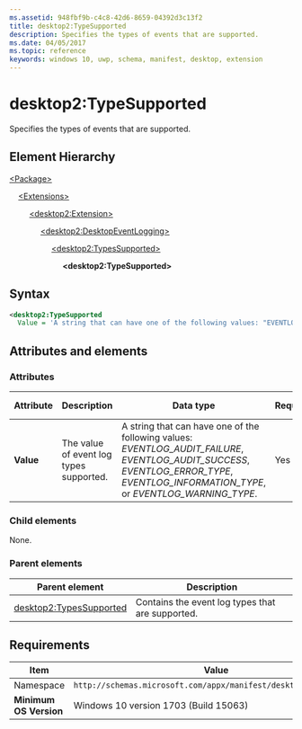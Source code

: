 ```yaml
---
ms.assetid: 948fbf9b-c4c8-42d6-8659-04392d3c13f2
title: desktop2:TypeSupported
description: Specifies the types of events that are supported.
ms.date: 04/05/2017
ms.topic: reference
keywords: windows 10, uwp, schema, manifest, desktop, extension 
---
```


# desktop2:TypeSupported

Specifies the types of events that are supported.

## Element Hierarchy

[\<Package\>](element-package.md)

&nbsp;&nbsp;&nbsp;&nbsp;[\<Extensions\>](element-1-extensions.md)

&nbsp;&nbsp;&nbsp;&nbsp; &nbsp;&nbsp;&nbsp;&nbsp;[\<desktop2:Extension\>](element-desktop2-package-extension.md)

&nbsp;&nbsp;&nbsp;&nbsp; &nbsp;&nbsp;&nbsp;&nbsp; &nbsp;&nbsp;&nbsp;&nbsp;[\<desktop2:DesktopEventLogging\>](element-desktop2-DesktopEventLogging.md)

&nbsp;&nbsp;&nbsp;&nbsp; &nbsp;&nbsp;&nbsp;&nbsp; &nbsp;&nbsp;&nbsp;&nbsp; &nbsp;&nbsp;&nbsp;&nbsp;[\<desktop2:TypesSupported\>](element-desktop2-typessupported.md)

&nbsp;&nbsp;&nbsp;&nbsp; &nbsp;&nbsp;&nbsp;&nbsp; &nbsp;&nbsp;&nbsp;&nbsp; &nbsp;&nbsp;&nbsp;&nbsp; &nbsp;&nbsp;&nbsp;&nbsp;**\<desktop2:TypeSupported\>**

## Syntax

```xml
<desktop2:TypeSupported
  Value = 'A string that can have one of the following values: "EVENTLOG_AUDIT_FAILURE", "EVENTLOG_AUDIT_SUCCESS", "EVENTLOG_ERROR_TYPE", "EVENTLOG_INFORMATION_TYPE", or "EVENTLOG_WARNING_TYPE".' />
```

## Attributes and elements

### Attributes

| Attribute | Description | Data type | Required | Default value |
|-|-|-|-|-|
| **Value** | The value of event log types supported. | A string that can have one of the following values: *EVENTLOG_AUDIT_FAILURE*, *EVENTLOG_AUDIT_SUCCESS*, *EVENTLOG_ERROR_TYPE*, *EVENTLOG_INFORMATION_TYPE*, or *EVENTLOG_WARNING_TYPE*. | Yes |  |

### Child elements

None.

### Parent elements

| Parent element | Description |
|-|-|
| [desktop2:TypesSupported](element-desktop2-typessupported.md) | Contains the event log types that are supported. |

## Requirements

| Item  | Value  |
|--|--|
| Namespace | `http://schemas.microsoft.com/appx/manifest/desktop/windows10/2` |
| **Minimum OS Version** | Windows 10 version 1703 (Build 15063) |
